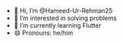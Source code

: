 - 👋 Hi, I’m @Hameed-Ur-Rehman25
- 👀 I’m interested in solving problems
- 🌱 I’m currently learning Flutter
- 😄 Pronouns: he/him

<!---
Hameed-Ur-Rehman25/Hameed-Ur-Rehman25 is a ✨ special ✨ repository because its `README.md` (this file) appears on your GitHub profile.
You can click the Preview link to take a look at your changes.
--->
